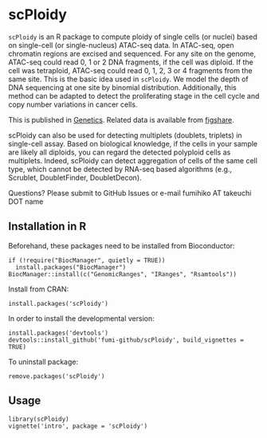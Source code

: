 # scPloidy

`scPloidy` is an R package to compute ploidy of single cells (or nuclei) based on
single-cell (or single-nucleus) ATAC-seq data.
In ATAC-seq, open chromatin regions are excised and sequenced.
For any site on the genome, ATAC-seq could read 0, 1 or 2 DNA fragments,
if the cell was diploid.
If the cell was tetraploid, ATAC-seq could read 0, 1, 2, 3 or 4 fragments from the same site.
This is the basic idea used in `scPloidy`.
We model the depth of DNA sequencing at one site by binomial distribution.
Additionally, this method can be adapted to detect the proliferating stage in the cell cycle and copy number variations in cancer cells.

This is published in [Genetics](https://doi.org/10.1093/genetics/iyae061).
Related data is available from [figshare](https://doi.org/10.6084/m9.figshare.23574066).

scPloidy can also be used for detecting multiplets (doublets, triplets) in single-cell assay.
Based on biological knowledge, if the cells in your sample are likely all diploids, you can regard the detected polyploid cells as multiplets.
Indeed, scPloidy can detect aggregation of cells of the same cell type, which cannot be detected by RNA-seq based algorithms (e.g., Scrublet, DoubletFinder, DoubletDecon).

Questions? Please submit to GitHub Issues or e-mail fumihiko AT takeuchi DOT name

## Installation in R

Beforehand, these packages need to be installed from Bioconductor:

    if (!require("BiocManager", quietly = TRUE))
      install.packages("BiocManager")
    BiocManager::install(c("GenomicRanges", "IRanges", "Rsamtools"))

Install from CRAN:

    install.packages('scPloidy')

In order to install the developmental version:

    install.packages('devtools')
    devtools::install_github('fumi-github/scPloidy', build_vignettes = TRUE)

To uninstall package:

    remove.packages('scPloidy')

## Usage

    library(scPloidy)
    vignette('intro', package = 'scPloidy')

